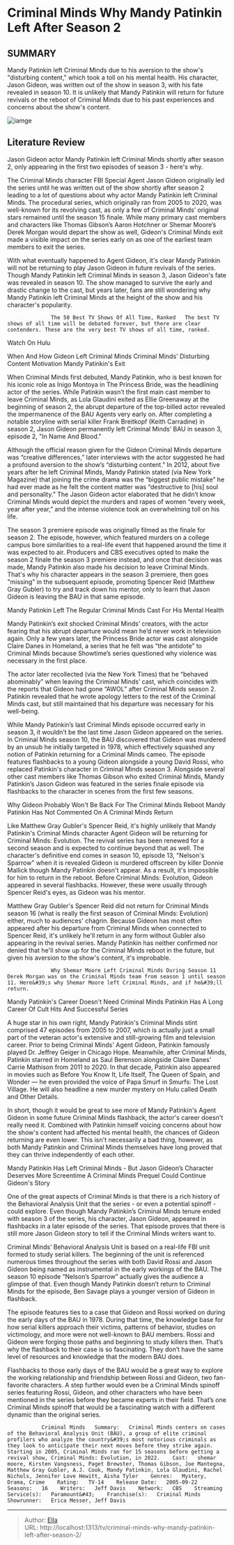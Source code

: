 # Criminal Minds Why Mandy Patinkin Left After Season 2


## SUMMARY 



  Mandy Patinkin left Criminal Minds due to his aversion to the show&#39;s &#34;disturbing content,&#34; which took a toll on his mental health.   His character, Jason Gideon, was written out of the show in season 3, with his fate revealed in season 10.   It is unlikely that Mandy Patinkin will return for future revivals or the reboot of Criminal Minds due to his past experiences and concerns about the show&#39;s content.  

![iamge](https://static1.srcdn.com/wordpress/wp-content/uploads/2024/01/1-9.jpg)

## Literature Review
Jason Gideon actor Mandy Patinkin left Criminal Minds shortly after season 2, only appearing in the first two episodes of season 3 - here&#39;s why.




The Criminal Minds character FBI Special Agent Jason Gideon originally led the series until he was written out of the show shortly after season 2 leading to a lot of questions about why actor Mandy Patinkin left Criminal Minds. The procedural series, which originally ran from 2005 to 2020, was well-known for its revolving cast, as only a few of Criminal Minds’ original stars remained until the season 15 finale. While many primary cast members and characters like Thomas Gibson’s Aaron Hotchner or Shemar Moore’s Derek Morgan would depart the show as well, Gideon&#39;s Criminal Minds exit made a visible impact on the series early on as one of the earliest team members to exit the series.




With what eventually happened to Agent Gideon, it&#39;s clear Mandy Patinkin will not be returning to play Jason Gideon in future revivals of the series. Though Mandy Patinkin left Criminal Minds in season 3, Jason Gideon&#39;s fate was revealed in season 10. The show managed to survive the early and drastic change to the cast, but years later, fans are still wondering why Mandy Patinkin left Criminal Minds at the height of the show and his character&#39;s popularity.

                  The 50 Best TV Shows Of All Time, Ranked   The best TV shows of all time will be debated forever, but there are clear contenders. These are the very best TV shows of all time, ranked.    

Watch On Hulu


 When And How Gideon Left Criminal Minds 
Criminal Minds&#39; Disturbing Content Motivation Mandy Patinkin&#39;s Exit
         

When Criminal Minds first debuted, Mandy Patinkin, who is best known for his iconic role as Inigo Montoya in The Princess Bride, was the headlining actor of the series. While Patinkin wasn’t the first main cast member to leave Criminal Minds, as Lola Glaudini exited as Ellie Greenaway at the beginning of season 2, the abrupt departure of the top-billed actor revealed the impermanence of the BAU Agents very early on. After completing a notable storyline with serial killer Frank Breitkopf (Keith Carradine) in season 2, Jason Gideon permanently left Criminal Minds’ BAU in season 3, episode 2, &#34;In Name And Blood.&#34;




Although the official reason given for the Gideon Criminal Minds departure was “creative differences,” later interviews with the actor suggested he had a profound aversion to the show’s “disturbing content.” In 2012, about five years after he left Criminal Minds, Mandy Patinkin stated (via New York Magazine) that joining the crime drama was the “biggest public mistake” he had ever made as he felt the content matter was “destructive to [his] soul and personality.” The Jason Gideon actor elaborated that he didn’t know Criminal Minds would depict the murders and rapes of women “every week, year after year,” and the intense violence took an overwhelming toll on his life.

The season 3 premiere episode was originally filmed as the finale for season 2. The episode, however, which featured murders on a college campus bore similarities to a real-life event that happened around the time it was expected to air. Producers and CBS executives opted to make the season 2 finale the season 3 premiere instead, and once that decision was made, Mandy Patinkin also made his decision to leave Criminal Minds. That&#39;s why his character appears in the season 3 premiere, then goes &#34;missing&#34; in the subsequent episode, promoting Spencer Reid (Matthew Gray Gubler) to try and track down his mentor, only to learn that Jason Gideon is leaving the BAU in that same episode.






 Mandy Patinkin Left The Regular Criminal Minds Cast For His Mental Health 
          

Mandy Patinkin’s exit shocked Criminal Minds’ creators, with the actor fearing that his abrupt departure would mean he’d never work in television again. Only a few years later, the Princess Bride actor was cast alongside Claire Danes in Homeland, a series that he felt was “the antidote” to Criminal Minds because Showtime’s series questioned why violence was necessary in the first place.

The actor later recollected (via the New York Times) that he “behaved abominably” when leaving the Criminal Minds’ cast, which coincides with the reports that Gideon had gone “AWOL” after Criminal Minds season 2. Patinkin revealed that he wrote apology letters to the rest of the Criminal Minds cast, but still maintained that his departure was necessary for his well-being.




While Mandy Patinkin’s last Criminal Minds episode occurred early in season 3, it wouldn’t be the last time Jason Gideon appeared on the series. In Criminal Minds season 10, the BAU discovered that Gideon was murdered by an unsub he initially targeted in 1978, which effectively squashed any notion of Patinkin returning for a Criminal Minds cameo. The episode features flashbacks to a young Gideon alongside a young David Rossi, who replaced Patinkin&#39;s character in Criminal Minds season 3. Alongside several other cast members like Thomas Gibson who exited Criminal Minds, Mandy Patinkin’s Jason Gideon was featured in the series finale episode via flashbacks to the character in scenes from the first few seasons.



 Why Gideon Probably Won&#39;t Be Back For The Criminal Minds Reboot 
Mandy Patinkin Has Not Commented On A Criminal Minds Return
          

Like Matthew Gray Gubler&#39;s Spencer Reid, it&#39;s highly unlikely that Mandy Patinkin&#39;s Criminal Minds character Agent Gideon will be returning for Criminal Minds: Evolution. The revival series has been renewed for a second season and is expected to continue beyond that as well. The character&#39;s definitive end comes in season 10, episode 13, &#34;Nelson&#39;s Sparrow&#34; when it is revealed Gideon is murdered offscreen by killer Donnie Mallick though Mandy Patinkin doesn&#39;t appear. As a result, it&#39;s impossible for him to return in the reboot. Before Criminal Minds: Evolution, Gideon appeared in several flashbacks. However, these were usually through Spencer Reid&#39;s eyes, as Gideon was his mentor.




Matthew Gray Gubler&#39;s Spencer Reid did not return for Criminal Minds season 16 (what is really the first season of Criminal Minds: Evolution) either, much to audiences&#39; chagrin. Because Gideon has most often appeared after his departure from Criminal Minds when connected to Spencer Reid, it&#39;s unlikely he&#39;ll return in any form without Gubler also appearing in the revival series. Mandy Patinkin has neither confirmed nor denied that he&#39;ll show up for the Criminal Minds reboot in the future, but given his aversion to the show&#39;s content, it&#39;s improbable.

                  Why Shemar Moore Left Criminal Minds During Season 11   Derek Morgan was on the Criminal Minds team from season 1 until season 11. Here&#39;s why Shemar Moore left Criminal Minds, and if he&#39;ll return.    



 Mandy Patinkin&#39;s Career Doesn&#39;t Need Criminal Minds 
Patinkin Has A Long Career Of Cult Hits And Successful Series
         




A huge star in his own right, Mandy Patinkin&#39;s Criminal Minds stint comprised 47 episodes from 2005 to 2007, which is actually just a small part of the veteran actor&#39;s extensive and still-growing film and television career. Prior to being Criminal Minds&#39; Agent Gideon, Patinkin famously played Dr. Jeffrey Geiger in Chicago Hope. Meanwhile, after Criminal Minds, Patinkin starred in Homeland as Saul Berenson alongside Claire Danes&#39; Carrie Mathison from 2011 to 2020. In that decade, Patinkin also appeared in movies such as Before You Know It, Life Itself, The Queen of Spain, and Wonder — he even provided the voice of Papa Smurf in Smurfs: The Lost Village. He will also headline a new murder mystery on Hulu called Death and Other Details.

In short, though it would be great to see more of Mandy Patinkin&#39;s Agent Gideon in some future Criminal Minds flashback, the actor&#39;s career doesn&#39;t really need it. Combined with Patinkin himself voicing concerns about how the show&#39;s content had affected his mental health, the chances of Gideon returning are even lower. This isn&#39;t necessarily a bad thing, however, as both Mandy Patinkin and Criminal Minds themselves have long proved that they can thrive independently of each other.






 Mandy Patinkin Has Left Criminal Minds - But Jason Gideon’s Character Deserves More Screentime 
A Criminal Minds Prequel Could Continue Gideon&#39;s Story
          

One of the great aspects of Criminal Minds is that there is a rich history of the Behavioral Analysis Unit that the series - or even a potential spinoff - could explore. Even though Mandy Patinkin’s Criminal Minds tenure ended with season 3 of the series, his character, Jason Gideon, appeared in flashbacks in a later episode of the series. That episode proves that there is still more Jason Gideon story to tell if the Criminal Minds writers want to.

Criminal Minds’ Behavioral Analysis Unit is based on a real-life FBI unit formed to study serial killers. The beginning of the unit is referenced numerous times throughout the series with both David Rossi and Jason Gideon being named as instrumental in the early workings of the BAU. The season 10 episode “Nelson’s Sparrow” actually gives the audience a glimpse of that. Even though Mandy Patinkin doesn’t return to Criminal Minds for the episode, Ben Savage plays a younger version of Gideon in flashback.




The episode features ties to a case that Gideon and Rossi worked on during the early days of the BAU in 1978. During that time, the knowledge base for how serial killers approach their victims, patterns of behavior, studies on victimology, and more were not well-known to BAU members. Rossi and Gideon were forging those paths and beginning to study killers then. That’s why the flashback to their case is so fascinating. They don’t have the same level of resources and knowledge that the modern BAU does.

Flashbacks to those early days of the BAU would be a great way to explore the working relationship and friendship between Rossi and Gideon, two fan-favorite characters. A step further would even be a Criminal Minds spinoff series featuring Rossi, Gideon, and other characters who have been mentioned in the series before they became experts in their field. That’s one Criminal Minds spinoff that would be a fascinating watch with a different dynamic than the original series.

               Criminal Minds   Summary:   Criminal Minds centers on cases of the Behavioral Analysis Unit (BAU), a group of elite criminal profilers who analyze the country&#39;s most notorious criminals as they look to anticipate their next moves before they strike again. Starting in 2005, Criminal Minds ran for 15 seasons before getting a revival show, Criminal Minds: Evolution, in 2022.    Cast:   shemar moore, Kirsten Vangsness, Paget Brewster, Thomas Gibson, Joe Mantegna, Matthew Gray Gubler, A.J. Cook, Mandy Patinkin, Lola Glaudini, Rachel Nichols, Jennifer Love Hewitt, Aisha Tyler    Genres:   Mystery, Drama, Crime    Rating:   TV-14    Release Date:   2005-09-22    Seasons:   16    Writers:   Jeff Davis    Network:   CBS    Streaming Service(s):   Paramount&#43;    Franchise(s):   Criminal Minds    Showrunner:   Erica Messer, Jeff Davis      

---

> Author: [Ella](https://instagram.hk.cn/)  
> URL: http://localhost:1313/tv/criminal-minds-why-mandy-patinkin-left-after-season-2/  

